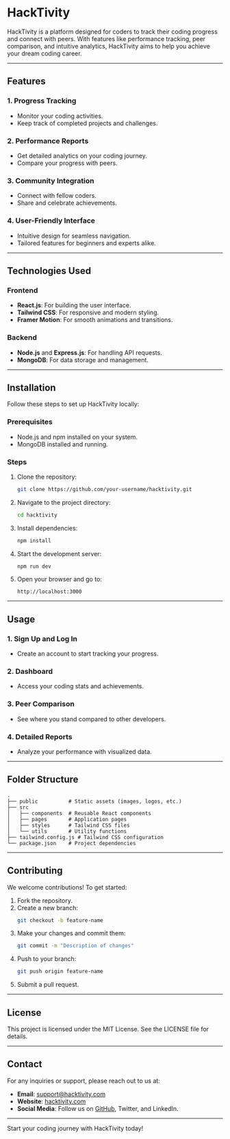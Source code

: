 # HackTivity

HackTivity is a platform designed for coders to track their coding progress and connect with peers. With features like performance tracking, peer comparison, and intuitive analytics, HackTivity aims to help you achieve your dream coding career.

---

## Features

### 1. **Progress Tracking**
- Monitor your coding activities.
- Keep track of completed projects and challenges.

### 2. **Performance Reports**
- Get detailed analytics on your coding journey.
- Compare your progress with peers.

### 3. **Community Integration**
- Connect with fellow coders.
- Share and celebrate achievements.

### 4. **User-Friendly Interface**
- Intuitive design for seamless navigation.
- Tailored features for beginners and experts alike.

---

## Technologies Used

### Frontend
- **React.js**: For building the user interface.
- **Tailwind CSS**: For responsive and modern styling.
- **Framer Motion**: For smooth animations and transitions.

### Backend
- **Node.js** and **Express.js**: For handling API requests.
- **MongoDB**: For data storage and management.

---

## Installation

Follow these steps to set up HackTivity locally:

### Prerequisites
- Node.js and npm installed on your system.
- MongoDB installed and running.

### Steps
1. Clone the repository:
   ```bash
   git clone https://github.com/your-username/hacktivity.git
   ```
2. Navigate to the project directory:
   ```bash
   cd hacktivity
   ```
3. Install dependencies:
   ```bash
   npm install
   ```
4. Start the development server:
   ```bash
   npm run dev
   ```
5. Open your browser and go to:
   ```
   http://localhost:3000
   ```

---

## Usage

### 1. **Sign Up and Log In**
- Create an account to start tracking your progress.

### 2. **Dashboard**
- Access your coding stats and achievements.

### 3. **Peer Comparison**
- See where you stand compared to other developers.

### 4. **Detailed Reports**
- Analyze your performance with visualized data.

---

## Folder Structure
```
.
├── public          # Static assets (images, logos, etc.)
├── src
│   ├── components  # Reusable React components
│   ├── pages       # Application pages
│   ├── styles      # Tailwind CSS files
│   └── utils       # Utility functions
├── tailwind.config.js # Tailwind CSS configuration
└── package.json    # Project dependencies
```

---

## Contributing

We welcome contributions! To get started:
1. Fork the repository.
2. Create a new branch:
   ```bash
   git checkout -b feature-name
   ```
3. Make your changes and commit them:
   ```bash
   git commit -m "Description of changes"
   ```
4. Push to your branch:
   ```bash
   git push origin feature-name
   ```
5. Submit a pull request.

---

## License

This project is licensed under the MIT License. See the LICENSE file for details.

---

## Contact

For any inquiries or support, please reach out to us at:
- **Email**: support@hacktivity.com
- **Website**: [hacktivity.com](http://hacktivity.com)
- **Social Media**: Follow us on [GitHub](https://github.com/your-username/hacktivity), Twitter, and LinkedIn.

---

Start your coding journey with HackTivity today!

